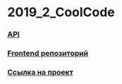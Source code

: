 # 2019_2_CoolCode

### [API](https://github.com/go-park-mail-ru/2019_2_CoolCode/blob/dev/api.md)

### [Frontend репозиторий](https://github.com/frontend-park-mail-ru/2019_2_CoolCode)

### [Ссылка на проект](http://boiling-chamber-90136.herokuapp.com/)
